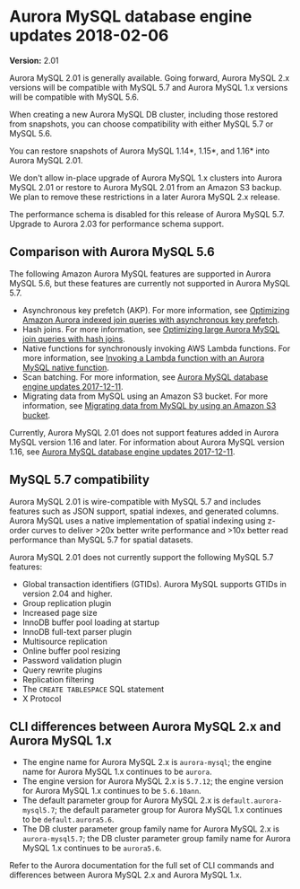 # Aurora MySQL database engine updates 2018\-02\-06<a name="AuroraMySQL.Updates.20180206"></a>

**Version:** 2\.01

Aurora MySQL 2\.01 is generally available\. Going forward, Aurora MySQL 2\.x versions will be compatible with MySQL 5\.7 and Aurora MySQL 1\.x versions will be compatible with MySQL 5\.6\. 

When creating a new Aurora MySQL DB cluster, including those restored from snapshots, you can choose compatibility with either MySQL 5\.7 or MySQL 5\.6\.

You can restore snapshots of Aurora MySQL 1\.14\*, 1\.15\*, and 1\.16\* into Aurora MySQL 2\.01\.

We don't allow in\-place upgrade of Aurora MySQL 1\.x clusters into Aurora MySQL 2\.01 or restore to Aurora MySQL 2\.01 from an Amazon S3 backup\. We plan to remove these restrictions in a later Aurora MySQL 2\.x release\.

The performance schema is disabled for this release of Aurora MySQL 5\.7\. Upgrade to Aurora 2\.03 for performance schema support\.

## Comparison with Aurora MySQL 5\.6<a name="AuroraMySQL.Updates.20180206.Compare56"></a>

The following Amazon Aurora MySQL features are supported in Aurora MySQL 5\.6, but these features are currently not supported in Aurora MySQL 5\.7\.
+ Asynchronous key prefetch \(AKP\)\. For more information, see [Optimizing Amazon Aurora indexed join queries with asynchronous key prefetch](AuroraMySQL.BestPractices.md#Aurora.BestPractices.AKP)\.
+ Hash joins\. For more information, see [Optimizing large Aurora MySQL join queries with hash joins](AuroraMySQL.BestPractices.md#Aurora.BestPractices.HashJoin)\.
+ Native functions for synchronously invoking AWS Lambda functions\. For more information, see [Invoking a Lambda function with an Aurora MySQL native function](AuroraMySQL.Integrating.Lambda.md#AuroraMySQL.Integrating.NativeLambda)\.
+ Scan batching\. For more information, see [Aurora MySQL database engine updates 2017\-12\-11](AuroraMySQL.Updates.20171211.md)\.
+ Migrating data from MySQL using an Amazon S3 bucket\. For more information, see [Migrating data from MySQL by using an Amazon S3 bucket](AuroraMySQL.Migrating.ExtMySQL.md#AuroraMySQL.Migrating.ExtMySQL.S3)\.

Currently, Aurora MySQL 2\.01 does not support features added in Aurora MySQL version 1\.16 and later\. For information about Aurora MySQL version 1\.16, see [Aurora MySQL database engine updates 2017\-12\-11](AuroraMySQL.Updates.20171211.md)\.

## MySQL 5\.7 compatibility<a name="AuroraMySQL.Updates.20180206.Compatibility"></a>

Aurora MySQL 2\.01 is wire\-compatible with MySQL 5\.7 and includes features such as JSON support, spatial indexes, and generated columns\. Aurora MySQL uses a native implementation of spatial indexing using z\-order curves to deliver >20x better write performance and >10x better read performance than MySQL 5\.7 for spatial datasets\.

Aurora MySQL 2\.01 does not currently support the following MySQL 5\.7 features:
+ Global transaction identifiers \(GTIDs\)\. Aurora MySQL supports GTIDs in version 2\.04 and higher\.
+ Group replication plugin
+ Increased page size
+ InnoDB buffer pool loading at startup
+ InnoDB full\-text parser plugin
+ Multisource replication
+ Online buffer pool resizing
+ Password validation plugin
+ Query rewrite plugins
+ Replication filtering
+ The `CREATE TABLESPACE` SQL statement
+ X Protocol

## CLI differences between Aurora MySQL 2\.x and Aurora MySQL 1\.x<a name="AuroraMySQL.Updates.20180206.CLI"></a>
+ The engine name for Aurora MySQL 2\.x is `aurora-mysql`; the engine name for Aurora MySQL 1\.x continues to be `aurora`\.
+ The engine version for Aurora MySQL 2\.x is `5.7.12`; the engine version for Aurora MySQL 1\.x continues to be `5.6.10ann`\.
+ The default parameter group for Aurora MySQL 2\.x is `default.aurora-mysql5.7`; the default parameter group for Aurora MySQL 1\.x continues to be `default.aurora5.6`\.
+ The DB cluster parameter group family name for Aurora MySQL 2\.x is `aurora-mysql5.7`; the DB cluster parameter group family name for Aurora MySQL 1\.x continues to be `aurora5.6`\.

Refer to the Aurora documentation for the full set of CLI commands and differences between Aurora MySQL 2\.x and Aurora MySQL 1\.x\.